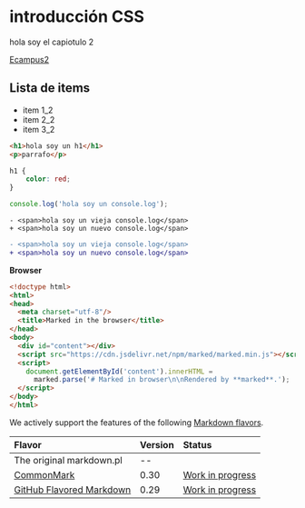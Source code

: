 # introducción CSS

hola soy el capiotulo 2



[Ecampus2](https://ecampus.com.ar)

## Lista de items 
- item 1_2
- item 2_2
- item 3_2

```html
<h1>hola soy un h1</h1>
<p>parrafo</p>
```

```css	
h1 {
    color: red;
}
```

```js
console.log('hola soy un console.log');
```

```diff-html 
- <span>hola soy un vieja console.log</span>
+ <span>hola soy un nuevo console.log</span>
```

```diff diff-html 
- <span>hola soy un vieja console.log</span>
+ <span>hola soy un nuevo console.log</span>
```


**Browser**

```html
<!doctype html>
<html>
<head>
  <meta charset="utf-8"/>
  <title>Marked in the browser</title>
</head>
<body>
  <div id="content"></div>
  <script src="https://cdn.jsdelivr.net/npm/marked/marked.min.js"></script>
  <script>
    document.getElementById('content').innerHTML =
      marked.parse('# Marked in browser\n\nRendered by **marked**.');
  </script>
</body>
</html>
```

We actively support the features of the following [Markdown flavors](https://github.com/commonmark/CommonMark/wiki/Markdown-Flavors).

| Flavor                                                     | Version | Status                                                             |
| :--------------------------------------------------------- | :------ | :----------------------------------------------------------------- |
| The original markdown.pl                                   | --      |                                                                    |
| [CommonMark](http://spec.commonmark.org/0.30/)             | 0.30    | [Work in progress](https://github.com/markedjs/marked/issues/1202) |
| [GitHub Flavored Markdown](https://github.github.com/gfm/) | 0.29    | [Work in progress](https://github.com/markedjs/marked/issues/1202) |